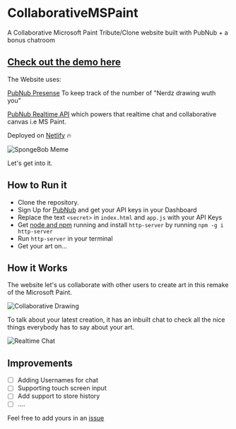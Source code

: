 # CollaborativeMSPaint
A Collaborative Microsoft Paint Tribute/Clone website built with PubNub + a bonus chatroom
## [Check out the demo here](https://ms-paint-collab.netlify.com/)

The Website uses:

[PubNub Presense](https://www.pubnub.com/products/presence/) To keep track of the number of "Nerdz drawing wuth you" 

[PubNub Realtime API](https://www.chartjs.org/) which powers that realtime chat and collaborative canvas i.e MS Paint. 

Deployed on [Netlify](https://www.netlify.com/) 🔥

![SpongeBob Meme](https://media.tenor.com/images/7b835f56d678b25c0b9132e1435b7d0b/tenor.gif)

Let's get into it.

## How to Run it 

- Clone the repository.
- Sign Up for [PubNub](https://www.pubnub.com/) and get your API keys in your Dashboard
- Replace the text `<secret>` in `index.html` and `app.js` with your API Keys
- Get [node and npm](https://docs.npmjs.com/downloading-and-installing-node-js-and-npm) running and install `http-server` by running `npm -g i http-server` 
- Run `http-server` in your terminal
- Get your art on...

## How it Works 
The website let's us collaborate with other users to create art in this remake of the Microsoft Paint.

![Collaborative Drawing](https://i.imgur.com/pgv06Zi.gif)

To talk about your latest creation, it has an inbuilt chat to check all the nice things everybody has to say about your art.

![Realtime Chat](https://i.imgur.com/kMO6og7.gif)

## Improvements

- [ ] Adding Usernames for chat
- [ ] Supporting touch screen input
- [ ] Add support to store history
- [ ] ....

Feel free to add yours in an [issue](https://github.com/malgamves/CollaborativeMSPaint/issues)



  


